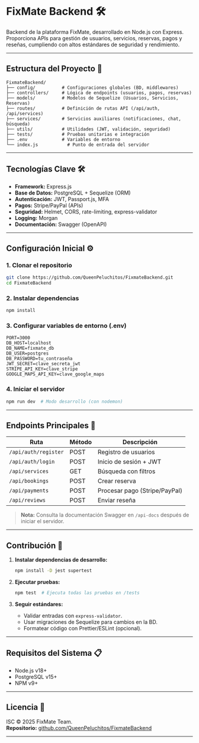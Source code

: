 # FixMate Backend 🛠️

Backend de la plataforma FixMate, desarrollado en Node.js con Express. Proporciona APIs para gestión de usuarios, servicios, reservas, pagos y reseñas, cumpliendo con altos estándares de seguridad y rendimiento.

---

## **Estructura del Proyecto** 📂

```plaintext
FixmateBackend/
├── config/          # Configuraciones globales (BD, middlewares)
├── controllers/     # Lógica de endpoints (usuarios, pagos, reservas)
├── models/          # Modelos de Sequelize (Usuarios, Servicios, Reservas)
├── routes/          # Definición de rutas API (/api/auth, /api/services)
├── services/        # Servicios auxiliares (notificaciones, chat, búsqueda)
├── utils/           # Utilidades (JWT, validación, seguridad)
├── tests/           # Pruebas unitarias e integración
├── .env             # Variables de entorno
└── index.js           # Punto de entrada del servidor
```

---

## **Tecnologías Clave** 🛠️

- **Framework:** Express.js
- **Base de Datos:** PostgreSQL + Sequelize (ORM)
- **Autenticación:** JWT, Passport.js, MFA
- **Pagos:** Stripe/PayPal (APIs)
- **Seguridad:** Helmet, CORS, rate-limiting, express-validator
- **Logging:** Morgan
- **Documentación:** Swagger (OpenAPI)

---

## **Configuración Inicial** ⚙️

### 1. Clonar el repositorio

```bash
git clone https://github.com/QueenPeluchitos/FixmateBackend.git
cd FixmateBackend
```

### 2. Instalar dependencias

```bash
npm install
```

### 3. Configurar variables de entorno (.env)

```env
PORT=3000
DB_HOST=localhost
DB_NAME=fixmate_db
DB_USER=postgres
DB_PASSWORD=tu_contraseña
JWT_SECRET=clave_secreta_jwt
STRIPE_API_KEY=clave_stripe
GOOGLE_MAPS_API_KEY=clave_google_maps
```

### 4. Iniciar el servidor

```bash
npm run dev  # Modo desarrollo (con nodemon)
```

---

## **Endpoints Principales** 🔗

| Ruta                 | Método | Descripción                   |
| -------------------- | ------ | ----------------------------- |
| `/api/auth/register` | POST   | Registro de usuarios          |
| `/api/auth/login`    | POST   | Inicio de sesión + JWT        |
| `/api/services`      | GET    | Búsqueda con filtros          |
| `/api/bookings`      | POST   | Crear reserva                 |
| `/api/payments`      | POST   | Procesar pago (Stripe/PayPal) |
| `/api/reviews`       | POST   | Enviar reseña                 |

> **Nota:** Consulta la documentación Swagger en `/api-docs` después de iniciar el servidor.

---

## **Contribución** 👥

1. **Instalar dependencias de desarrollo:**

   ```bash
   npm install -D jest supertest
   ```

2. **Ejecutar pruebas:**

   ```bash
   npm test  # Ejecuta todas las pruebas en /tests
   ```

3. **Seguir estándares:**
   - Validar entradas con `express-validator`.
   - Usar migraciones de Sequelize para cambios en la BD.
   - Formatear código con Prettier/ESLint (opcional).

---

## **Requisitos del Sistema** 📋

- Node.js v18+
- PostgreSQL v15+
- NPM v9+

---

## **Licencia** 📄

ISC © 2025 FixMate Team.  
**Repositorio:** [github.com/QueenPeluchitos/FixmateBackend](https://github.com/QueenPeluchitos/FixmateBackend)

---
